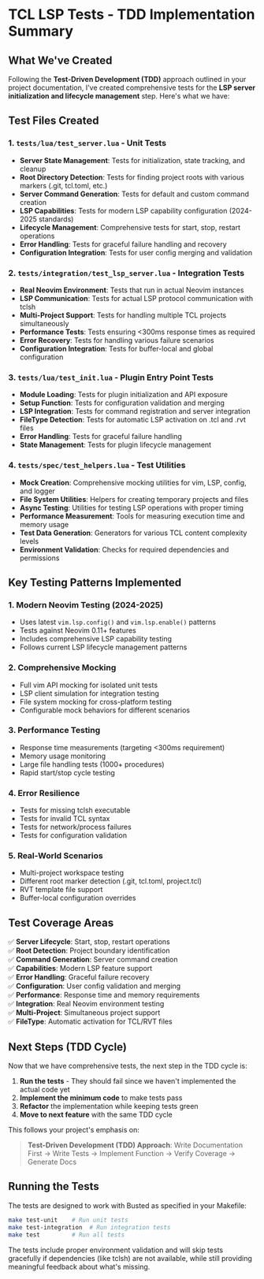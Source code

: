 # TCL LSP Tests - TDD Implementation Summary

## What We've Created

Following the **Test-Driven Development (TDD)** approach outlined in your project documentation, I've created comprehensive tests for the **LSP server initialization and lifecycle management** step. Here's what we have:

## Test Files Created

### 1. `tests/lua/test_server.lua` - Unit Tests

- **Server State Management**: Tests for initialization, state tracking, and cleanup
- **Root Directory Detection**: Tests for finding project roots with various markers (.git, tcl.toml, etc.)
- **Server Command Generation**: Tests for default and custom command creation
- **LSP Capabilities**: Tests for modern LSP capability configuration (2024-2025 standards)
- **Lifecycle Management**: Comprehensive tests for start, stop, restart operations
- **Error Handling**: Tests for graceful failure handling and recovery
- **Configuration Integration**: Tests for user config merging and validation

### 2. `tests/integration/test_lsp_server.lua` - Integration Tests

- **Real Neovim Environment**: Tests that run in actual Neovim instances
- **LSP Communication**: Tests for actual LSP protocol communication with tclsh
- **Multi-Project Support**: Tests for handling multiple TCL projects simultaneously
- **Performance Tests**: Tests ensuring <300ms response times as required
- **Error Recovery**: Tests for handling various failure scenarios
- **Configuration Integration**: Tests for buffer-local and global configuration

### 3. `tests/lua/test_init.lua` - Plugin Entry Point Tests

- **Module Loading**: Tests for plugin initialization and API exposure
- **Setup Function**: Tests for configuration validation and merging
- **LSP Integration**: Tests for command registration and server integration
- **FileType Detection**: Tests for automatic LSP activation on .tcl and .rvt files
- **Error Handling**: Tests for graceful failure handling
- **State Management**: Tests for plugin lifecycle management

### 4. `tests/spec/test_helpers.lua` - Test Utilities

- **Mock Creation**: Comprehensive mocking utilities for vim, LSP, config, and logger
- **File System Utilities**: Helpers for creating temporary projects and files
- **Async Testing**: Utilities for testing LSP operations with proper timing
- **Performance Measurement**: Tools for measuring execution time and memory usage
- **Test Data Generation**: Generators for various TCL content complexity levels
- **Environment Validation**: Checks for required dependencies and permissions

## Key Testing Patterns Implemented

### 1. **Modern Neovim Testing (2024-2025)**

- Uses latest `vim.lsp.config()` and `vim.lsp.enable()` patterns
- Tests against Neovim 0.11+ features
- Includes comprehensive LSP capability testing
- Follows current LSP lifecycle management patterns

### 2. **Comprehensive Mocking**

- Full vim API mocking for isolated unit tests
- LSP client simulation for integration testing
- File system mocking for cross-platform testing
- Configurable mock behaviors for different scenarios

### 3. **Performance Testing**

- Response time measurements (targeting <300ms requirement)
- Memory usage monitoring
- Large file handling tests (1000+ procedures)
- Rapid start/stop cycle testing

### 4. **Error Resilience**

- Tests for missing tclsh executable
- Tests for invalid TCL syntax
- Tests for network/process failures
- Tests for configuration validation

### 5. **Real-World Scenarios**

- Multi-project workspace testing
- Different root marker detection (.git, tcl.toml, project.tcl)
- RVT template file support
- Buffer-local configuration overrides

## Test Coverage Areas

✅ **Server Lifecycle**: Start, stop, restart operations  
✅ **Root Detection**: Project boundary identification  
✅ **Command Generation**: Server command creation  
✅ **Capabilities**: Modern LSP feature support  
✅ **Error Handling**: Graceful failure recovery  
✅ **Configuration**: User config validation and merging  
✅ **Performance**: Response time and memory requirements  
✅ **Integration**: Real Neovim environment testing  
✅ **Multi-Project**: Simultaneous project support  
✅ **FileType**: Automatic activation for TCL/RVT files

## Next Steps (TDD Cycle)

Now that we have comprehensive tests, the next step in the TDD cycle is:

1. **Run the tests** - They should fail since we haven't implemented the actual code yet
2. **Implement the minimum code** to make tests pass
3. **Refactor** the implementation while keeping tests green
4. **Move to next feature** with the same TDD cycle

This follows your project's emphasis on:

> **Test-Driven Development (TDD) Approach**: Write Documentation First → Write Tests → Implement Function → Verify Coverage → Generate Docs

## Running the Tests

The tests are designed to work with Busted as specified in your Makefile:

```bash
make test-unit    # Run unit tests
make test-integration  # Run integration tests
make test         # Run all tests
```

The tests include proper environment validation and will skip tests gracefully if dependencies (like tclsh) are not available, while still providing meaningful feedback about what's missing.

